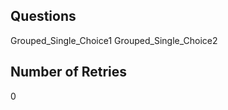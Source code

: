 ## Questions
Grouped_Single_Choice1
Grouped_Single_Choice2

## Number of Retries
0

<question source="https://raw.githubusercontent.com/SumitSP404/Spek_Repo/main/Spektra_InlineQuestionODL/Page_5_6/Grouped_Question_metadata.md"/>